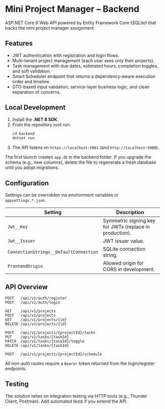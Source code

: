 
# Mini Project Manager – Backend

ASP.NET Core 8 Web API powered by Entity Framework Core (SQLite) that backs the mini project manager assignment.

## Features

- JWT authentication with registration and login flows.
- Multi-tenant project management (each user sees only their projects).
- Task management with due dates, estimated hours, completion toggles, and soft validation.
- Smart Scheduler endpoint that returns a dependency-aware execution order and timeline.
- DTO-based input validation, service-layer business logic, and clean separation of concerns.

## Local Development

1. Install the **.NET 8 SDK**.
2. From the repository root run:
	```powershell
	cd backend
	dotnet run
	```
3. The API listens on `https://localhost:5001` (and `http://localhost:5000`).

The first launch creates `app.db` in the backend folder. If you upgrade the schema (e.g., new columns), delete the file to regenerate a fresh database until you adopt migrations.

## Configuration

Settings can be overridden via environment variables or `appsettings.*.json`.

| Setting | Description |
|---------|-------------|
| `Jwt__Key` | Symmetric signing key for JWTs (replace in production). |
| `Jwt__Issuer` | JWT issuer value. |
| `ConnectionStrings__DefaultConnection` | SQLite connection string. |
| `FrontendOrigin` | Allowed origin for CORS in development. |

## API Overview

```
POST   /api/v1/auth/register
POST   /api/v1/auth/login

GET    /api/v1/projects
POST   /api/v1/projects
GET    /api/v1/projects/{id}
DELETE /api/v1/projects/{id}

POST   /api/v1/projects/{projectId}/tasks
PUT    /api/v1/tasks/{taskId}
PATCH  /api/v1/tasks/{taskId}/toggle
DELETE /api/v1/tasks/{taskId}

POST   /api/v1/projects/{projectId}/schedule
```

All non-auth routes require a `Bearer` token returned from the login/register endpoints.

## Testing

The solution relies on integration testing via HTTP tools (e.g., Thunder Client, Postman). Add automated tests if you extend the API.
